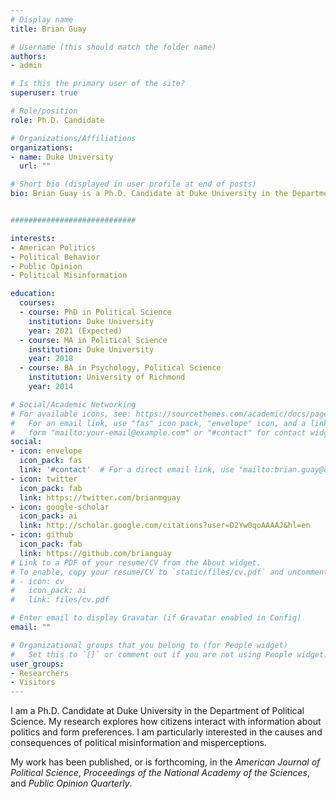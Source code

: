 ```yaml
---
# Display name
title: Brian Guay

# Username (this should match the folder name)
authors:
- admin

# Is this the primary user of the site?
superuser: true

# Role/position
role: Ph.D. Candidate

# Organizations/Affiliations
organizations:
- name: Duke University
  url: ""

# Short bio (displayed in user profile at end of posts)
bio: Brian Guay is a Ph.D. Candidate at Duke University in the Department of Political Science. Brian's research explores how citizens interact with information about politics.


############################

interests:
- American Politics
- Political Behavior
- Public Opinion
- Political Misinformation

education:
  courses:
  - course: PhD in Political Science
    institution: Duke University
    year: 2021 (Expected)
  - course: MA in Political Science
    institution: Duke University
    year: 2018
  - course: BA in Psychology, Political Science
    institution: University of Richmond
    year: 2014

# Social/Academic Networking
# For available icons, see: https://sourcethemes.com/academic/docs/page-builder/#icons
#   For an email link, use "fas" icon pack, "envelope" icon, and a link in the
#   form "mailto:your-email@example.com" or "#contact" for contact widget.
social:
- icon: envelope
  icon_pack: fas
  link: '#contact'  # For a direct email link, use "mailto:brian.guay@duke.edu".
- icon: twitter
  icon_pack: fab
  link: https://twitter.com/brianmguay
- icon: google-scholar
  icon_pack: ai
  link: http://scholar.google.com/citations?user=D2Yw0qoAAAAJ&hl=en
- icon: github
  icon_pack: fab
  link: https://github.com/brianguay
# Link to a PDF of your resume/CV from the About widget.
# To enable, copy your resume/CV to `static/files/cv.pdf` and uncomment the lines below.
# - icon: cv
#   icon_pack: ai
#   link: files/cv.pdf

# Enter email to display Gravatar (if Gravatar enabled in Config)
email: ""

# Organizational groups that you belong to (for People widget)
#   Set this to `[]` or comment out if you are not using People widget.
user_groups:
- Researchers
- Visitors
---
```


I am a Ph.D. Candidate at Duke University in the Department of Political Science. My research explores how citizens interact with information about politics and form preferences. I am particularly interested in the causes and consequences of political misinformation and misperceptions. 

My work has been published, or is forthcoming, in the *American Journal of Political Science*, *Proceedings of the National Academy of the Sciences*, and *Public Opinion Quarterly*.
